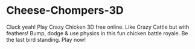 # Cheese-Chompers-3D
Cluck yeah! Play Crazy Chicken 3D free online. Like Crazy Cattle but with feathers! Bump, dodge &amp; use physics in this fun chicken battle royale. Be the last bird standing. Play now!
